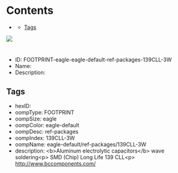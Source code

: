 



Contents
========

* [](#)
	* [Tags](#tags)
  
![][im]
# 

- ID: FOOTPRINT-eagle-eagle-default-ref-packages-139CLL-3W
- Name: 
- Description: 

## Tags

- hexID: 
- oompType: FOOTPRINT
- oompSize: eagle
- oompColor: eagle-default
- oompDesc: ref-packages
- oompIndex: 139CLL-3W
- oompName: eagle-default/ref-packages/139CLL-3W
- description: &lt;b&gt;Aluminum electrolytic capacitors&lt;/b&gt; wave soldering&lt;p&gt;&#xD;
SMD (Chip) Long Life 139 CLL&lt;p&gt;&#xD;
http://www.bccomponents.com/



[im]: image.png
